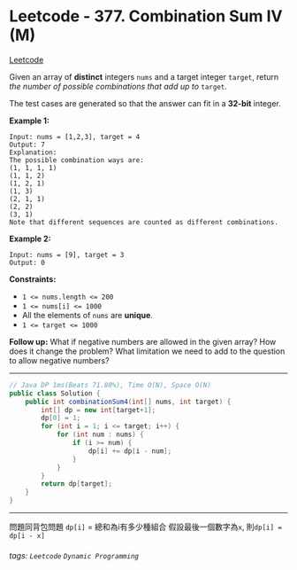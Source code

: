 # Leetcode - 377. Combination Sum IV (M)

[Leetcode](https://leetcode.com/problems/combination-sum-iv/)

Given an array of **distinct** integers `nums` and a target integer `target`, return _the number of possible combinations that add up to_ `target`.

The test cases are generated so that the answer can fit in a **32-bit** integer.

**Example 1:**
```
Input: nums = [1,2,3], target = 4
Output: 7
Explanation:
The possible combination ways are:
(1, 1, 1, 1)
(1, 1, 2)
(1, 2, 1)
(1, 3)
(2, 1, 1)
(2, 2)
(3, 1)
Note that different sequences are counted as different combinations.
```
**Example 2:**
```
Input: nums = [9], target = 3
Output: 0
```
**Constraints:**

-   `1 <= nums.length <= 200`
-   `1 <= nums[i] <= 1000`
-   All the elements of `nums` are **unique**.
-   `1 <= target <= 1000`

**Follow up:** What if negative numbers are allowed in the given array? How does it change the problem? What limitation we need to add to the question to allow negative numbers?

---
```java
// Java DP 1ms(Beats 71.80%), Time O(N), Space O(N)
public class Solution {
    public int combinationSum4(int[] nums, int target) {
        int[] dp = new int[target+1];
        dp[0] = 1;
        for (int i = 1; i <= target; i++) {
            for (int num : nums) {
                if (i >= num) {
                    dp[i] += dp[i - num];
                }  
            }
        }
        return dp[target];
    }
}
```
---

問題同背包問題
`dp[i]` = 總和為i有多少種組合
假設最後一個數字為`x`, 則`dp[i] = dp[i - x]`

###### tags: `Leetcode` `Dynamic Programming`